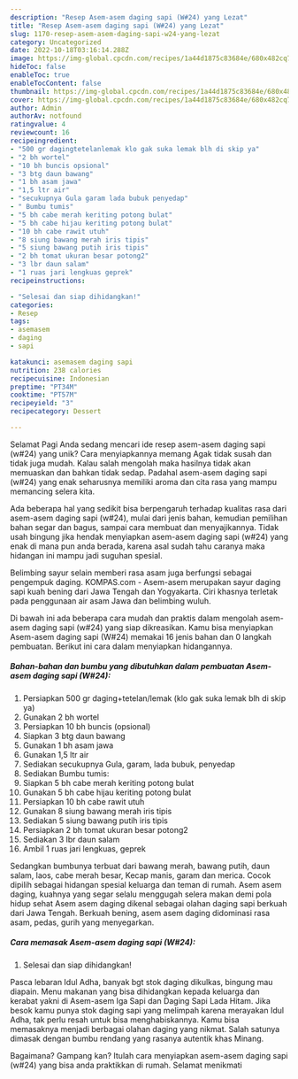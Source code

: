 ```yaml
---
description: "Resep Asem-asem daging sapi (W#24) yang Lezat"
title: "Resep Asem-asem daging sapi (W#24) yang Lezat"
slug: 1170-resep-asem-asem-daging-sapi-w24-yang-lezat
category: Uncategorized
date: 2022-10-18T03:16:14.288Z
image: https://img-global.cpcdn.com/recipes/1a44d1875c83684e/680x482cq70/asem-asem-daging-sapi-w24-foto-resep-utama.jpg
hideToc: false
enableToc: true
enableTocContent: false
thumbnail: https://img-global.cpcdn.com/recipes/1a44d1875c83684e/680x482cq70/asem-asem-daging-sapi-w24-foto-resep-utama.jpg
cover: https://img-global.cpcdn.com/recipes/1a44d1875c83684e/680x482cq70/asem-asem-daging-sapi-w24-foto-resep-utama.jpg
author: Admin
authorAv: notfound
ratingvalue: 4
reviewcount: 16
recipeingredient:
- "500 gr dagingtetelanlemak klo gak suka lemak blh di skip ya"
- "2 bh wortel"
- "10 bh buncis opsional"
- "3 btg daun bawang"
- "1 bh asam jawa"
- "1,5 ltr air"
- "secukupnya Gula garam lada bubuk penyedap"
- " Bumbu tumis"
- "5 bh cabe merah keriting potong bulat"
- "5 bh cabe hijau keriting potong bulat"
- "10 bh cabe rawit utuh"
- "8 siung bawang merah iris tipis"
- "5 siung bawang putih iris tipis"
- "2 bh tomat ukuran besar potong2"
- "3 lbr daun salam"
- "1 ruas jari lengkuas geprek"
recipeinstructions:

- "Selesai dan siap dihidangkan!"
categories:
- Resep
tags:
- asemasem
- daging
- sapi

katakunci: asemasem daging sapi 
nutrition: 238 calories
recipecuisine: Indonesian
preptime: "PT34M"
cooktime: "PT57M"
recipeyield: "3"
recipecategory: Dessert

---
```



Selamat Pagi Anda sedang mencari ide resep asem-asem daging sapi (w#24) yang unik? Cara menyiapkannya memang Agak tidak susah dan tidak juga mudah. Kalau salah mengolah maka hasilnya tidak akan memuaskan dan bahkan tidak sedap. Padahal asem-asem daging sapi (w#24) yang enak seharusnya memiliki aroma dan cita rasa yang mampu memancing selera kita.


Ada beberapa hal yang sedikit bisa berpengaruh terhadap kualitas rasa dari asem-asem daging sapi (w#24), mulai dari jenis bahan, kemudian pemilihan bahan segar dan bagus, sampai cara membuat dan menyajikannya. Tidak usah bingung jika hendak menyiapkan asem-asem daging sapi (w#24) yang enak di mana pun anda berada, karena asal sudah tahu caranya maka hidangan ini mampu jadi suguhan spesial.

Belimbing sayur selain memberi rasa asam juga berfungsi sebagai pengempuk daging. KOMPAS.com - Asem-asem merupakan sayur daging sapi kuah bening dari Jawa Tengah dan Yogyakarta. Ciri khasnya terletak pada penggunaan air asam Jawa dan belimbing wuluh.


Di bawah ini ada beberapa cara mudah dan praktis dalam mengolah asem-asem daging sapi (w#24) yang siap dikreasikan. Kamu bisa menyiapkan Asem-asem daging sapi (W#24) memakai 16 jenis bahan dan 0 langkah pembuatan. Berikut ini cara dalam menyiapkan hidangannya.

<!--inarticleads1-->

##### Bahan-bahan dan bumbu yang dibutuhkan dalam pembuatan Asem-asem daging sapi (W#24):

1. Persiapkan 500 gr daging+tetelan/lemak (klo gak suka lemak blh di skip ya)
1. Gunakan 2 bh wortel
1. Persiapkan 10 bh buncis (opsional)
1. Siapkan 3 btg daun bawang
1. Gunakan 1 bh asam jawa
1. Gunakan 1,5 ltr air
1. Sediakan secukupnya Gula, garam, lada bubuk, penyedap
1. Sediakan  Bumbu tumis:
1. Siapkan 5 bh cabe merah keriting potong bulat
1. Gunakan 5 bh cabe hijau keriting potong bulat
1. Persiapkan 10 bh cabe rawit utuh
1. Gunakan 8 siung bawang merah iris tipis
1. Sediakan 5 siung bawang putih iris tipis
1. Persiapkan 2 bh tomat ukuran besar potong2
1. Sediakan 3 lbr daun salam
1. Ambil 1 ruas jari lengkuas, geprek


Sedangkan bumbunya terbuat dari bawang merah, bawang putih, daun salam, laos, cabe merah besar, Kecap manis, garam dan merica. Cocok dipilih sebagai hidangan spesial keluarga dan teman di rumah. Asem asem daging, kuahnya yang segar selalu menggugah selera makan demi pola hidup sehat Asem asem daging dikenal sebagai olahan daging sapi berkuah dari Jawa Tengah. Berkuah bening, asem asem daging didominasi rasa asam, pedas, gurih yang menyegarkan. 

<!--inarticleads2-->

##### Cara memasak Asem-asem daging sapi (W#24):


1. Selesai dan siap dihidangkan!

Pasca lebaran Idul Adha, banyak bgt stok daging dikulkas, bingung mau diapain. Menu makanan yang bisa dihidangkan kepada keluarga dan kerabat yakni di Asem-asem Iga Sapi dan Daging Sapi Lada Hitam. Jika besok kamu punya stok daging sapi yang melimpah karena merayakan Idul Adha, tak perlu resah untuk bisa menghabiskannya. Kamu bisa memasaknya menjadi berbagai olahan daging yang nikmat. Salah satunya dimasak dengan bumbu rendang yang rasanya autentik khas Minang. 

Bagaimana? Gampang kan? Itulah cara menyiapkan asem-asem daging sapi (w#24) yang bisa anda praktikkan di rumah. Selamat menikmati
